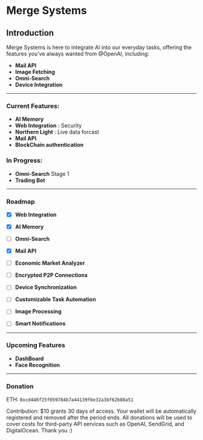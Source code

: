 # Merge Systems

## Introduction

Merge Systems is here to integrate AI into our everyday tasks, offering the features you’ve always wanted from @OpenAI, including:  
- **Mail API**  
- **Image Fetching**  
- **Omni-Search**  
- **Device Integration**  

---
### Current Features:
- **AI Memory**
- **Web Integration** : Security
- **Northern Light** : Live data forcast
- **Mail API**
- **BlockChain authentication** 
  
### In Progress:
- **Omni-Search** Stage 1
- **Trading Bot**
  
---
### Roadmap
- [x] **Web Integration**
- [x] **AI Memory**
- [ ] **Omni-Search**
- [x] **Mail API**
- [ ] **Economic Market Analyzer**
- [ ] **Encrypted P2P Connections**
- [ ] **Device Synchronization**
- [ ] **Customizable Task Automation**
- [ ] **Image Processing**
- [ ] **Smart Notifications**


---
### Upcoming Features
- **DashBoard**
- **Face Recognition**
---
### Donation
ETH: ```0xcd446f25f059784b7a44139f6e32a3bf62b88a51```

Contribution: $10 grants 30 days of access. Your wallet will be automatically registered and removed after the period ends.
All donations will be used to cover costs for third-party API services such as OpenAI, SendGrid, and DigitalOcean.
Thank you :)

